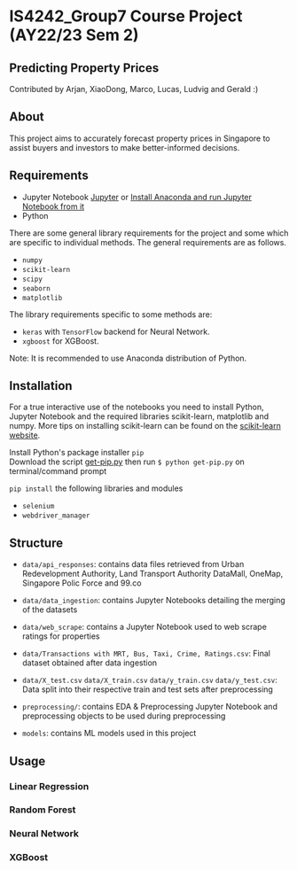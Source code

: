 # IS4242_Group7 Course Project (AY22/23 Sem 2)

## Predicting Property Prices
Contributed by Arjan, XiaoDong, Marco, Lucas, Ludvig and Gerald :)

## About
This project aims to accurately forecast property prices in Singapore to assist buyers and investors to make better-informed decisions.

## Requirements
- Jupyter Notebook [Jupyter](https://jupyter.org/install) or [Install Anaconda and run Jupyter Notebook from it](https://docs.anaconda.com/anaconda/install/index.html)
- Python

There are some general library requirements for the project and some which are specific to individual methods. The general requirements are as follows.

- `numpy`
- `scikit-learn`
- `scipy`
- `seaborn`
- `matplotlib`

The library requirements specific to some methods are:

- `keras` with `TensorFlow` backend for Neural Network.
- `xgboost` for XGBoost.

Note: It is recommended to use Anaconda distribution of Python.

## Installation

For a true interactive use of the notebooks you need to install Python, Jupyter Notebook and the required libraries scikit-learn, matplotlib and numpy. More tips on installing scikit-learn can be found on the [scikit-learn website](https://scikit-learn.sourceforge.net/dev/install.html#installing-an-official-release).

Install Python's package installer `pip`  
Download the script [get-pip.py](https://bootstrap.pypa.io/get-pip.py) then run `$ python get-pip.py` on terminal/command prompt

`pip install` the following libraries and modules
- `selenium`
- `webdriver_manager`

## Structure
- `data/api_responses`: contains data files retrieved from Urban Redevelopment Authority, Land Transport Authority DataMall, OneMap, Singapore Polic Force and 99.co
- `data/data_ingestion`: contains Jupyter Notebooks detailing the merging of the datasets
- `data/web_scrape`: contains a Jupyter Notebook used to web scrape ratings for properties
- `data/Transactions with MRT, Bus, Taxi, Crime, Ratings.csv`: Final dataset obtained after data ingestion
- `data/X_test.csv` `data/X_train.csv` `data/y_train.csv` `data/y_test.csv`: Data split into their respective train and test sets after preprocessing

- `preprocessing/`: contains EDA & Preprocessing Jupyter Notebook and preprocessing objects to be used during preprocessing

- `models`: contains ML models used in this project

## Usage
### Linear Regression

### Random Forest

### Neural Network

### XGBoost
